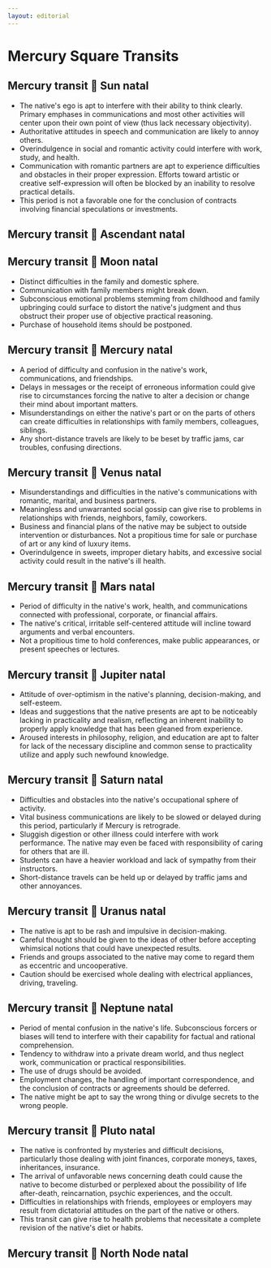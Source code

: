 ```yaml
---
layout: editorial
---
```


# Mercury Square Transits

## Mercury transit 🔲 Sun natal

* The native's ego is apt to interfere with their ability to think clearly. Primary emphases in communications and most other activities will center upon their own point of view (thus lack necessary objectivity).
* Authoritative attitudes in speech and communication are likely to annoy others.&#x20;
* Overindulgence in social and romantic activity could interfere with work, study, and health.
* Communication with romantic partners are apt to experience difficulties and obstacles in their proper expression. Efforts toward artistic or creative self-expression will often be blocked by an inability to resolve practical details.
* This period is not a favorable one for the conclusion of contracts involving financial speculations or investments.

## Mercury transit 🔲 Ascendant natal

## Mercury transit 🔲 Moon natal

* Distinct difficulties in the family and domestic sphere.&#x20;
* Communication with family members might break down.
* Subconscious emotional problems stemming from childhood and family upbringing could surface to distort the native's judgment and thus obstruct their proper use of objective practical reasoning.
* Purchase of household items should be postponed.

## Mercury transit 🔲 Mercury natal

* A period of difficulty and confusion in the native's work, communications, and friendships.
* Delays in messages or the receipt of erroneous information could give rise to circumstances forcing the native to alter a decision or change their mind about important matters.
* Misunderstandings on either the native's part or on the parts of others can create difficulties in relationships with family members, colleagues, siblings.&#x20;
* Any short-distance travels are likely to be beset by traffic jams, car troubles, confusing directions.

## Mercury transit 🔲 Venus natal

* Misunderstandings and difficulties in the native's communications with romantic, marital, and business partners.
* Meaningless and unwarranted social gossip can give rise to problems in relationships with friends, neighbors, family, coworkers.
* Business and financial plans of the native may be subject to outside intervention or disturbances. Not a propitious time for sale or purchase of art or any kind of luxury items.
* Overindulgence in sweets, improper dietary habits, and excessive social activity could result in the native's ill health.

## Mercury transit 🔲 Mars natal

* Period of difficulty in the native's work, health, and communications connected with professional, corporate, or financial affairs.
* The native's critical, irritable self-centered attitude will incline toward arguments and verbal encounters.
* Not a propitious time to hold conferences, make public appearances, or present speeches or lectures.

## Mercury transit 🔲 Jupiter natal

* Attitude of over-optimism in the native's planning, decision-making, and self-esteem.
* Ideas and suggestions that the native presents are apt to be noticeably lacking in practicality and realism, reflecting an inherent inability to properly apply knowledge that has been gleaned from experience.
* Aroused interests in philosophy, religion, and education are apt to falter for lack of the necessary discipline and common sense to practicality utilize and apply such newfound knowledge.

## Mercury transit 🔲 Saturn natal

* Difficulties and obstacles into the native's occupational sphere of activity.
* Vital business communications are likely to be slowed or delayed during this period, particularly if Mercury is retrograde.
* Sluggish digestion or other illness could interfere with work performance. The native may even be faced with responsibility of caring for others that are ill.
* Students can have a heavier workload and lack of sympathy from their instructors.
* Short-distance travels can be held up or delayed by traffic jams and other annoyances.

## Mercury transit 🔲 Uranus natal

* The native is apt to be rash and impulsive in decision-making.
* Careful thought should be given to the ideas of other before accepting whimsical notions that could have unexpected results.
* Friends and groups associated to the native may come to regard them as eccentric and uncooperative.
* Caution should be exercised whole dealing with electrical appliances, driving, traveling.

## Mercury transit 🔲 Neptune natal

* Period of mental confusion in the native's life. Subconscious forcers or biases will tend to interfere with their capability for factual and rational comprehension.
* Tendency to withdraw into a private dream world, and thus neglect work, communication or practical responsibilities.
* The use of drugs should be avoided.
* Employment changes, the handling of important correspondence, and the conclusion of contracts or agreements should be deferred.
* The native might be apt to say the wrong thing or divulge secrets to the wrong people.

## Mercury transit 🔲 Pluto natal

* The native is confronted by mysteries and difficult decisions, particularly those dealing with joint finances, corporate moneys, taxes, inheritances, insurance.
* The arrival of unfavorable news concerning death could cause the native to become disturbed or perplexed about the possibility of life after-death, reincarnation, psychic experiences, and the occult.
* Difficulties in relationships with friends, employees or employers may result from dictatorial attitudes on the part of the native or others.
* This transit can give rise to health problems that necessitate a complete revision of the native's diet or habits.

## Mercury transit 🔲 North Node natal
